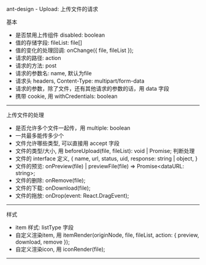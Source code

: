 ant-design - Upload: 上传文件的请求

基本

- 是否禁用上传组件 disabled: boolean
- 值的存储字段: fileList: file[]
- 值的变化的处理回调: onChange({ file, fileList });
- 请求的路径: action
- 请求的方法: post
- 请求的参数名: name, 默认为file
- 请求头 headers, Content-Type: multipart/form-data
- 请求的参数，除了文件，还有其他请求的参数的话，用 data 字段
- 携带 cookie, 用 withCredentials: boolean

---

上传文件的处理

- 是否允许多个文件一起传，用 multiple: boolean
- 一共最多能传多少个 
- 文件允许哪些类型, 可以直接用 accept 字段
- 文件的类型/大小, 用 beforeUpload(file, fileList): void | Promise; 判断处理
- 文件的 interface 定义, { name, url, status, uid, response: string | object, }
- 文件的预览: onPreview(file) | previewFile(file) => Promise<dataURL: string>;
- 文件的删除: onRemove(file);
- 文件的下载: onDownload(file);
- 文件的拖放: onDrop(event: React.DragEvent);

---

样式

- item 样式: listType 字段
- 自定义渲染item, 用 itemRender(originNode, file, fileList, action: { preview, download, remove });
- 自定义渲染icon, 用 iconRender(file);

---

